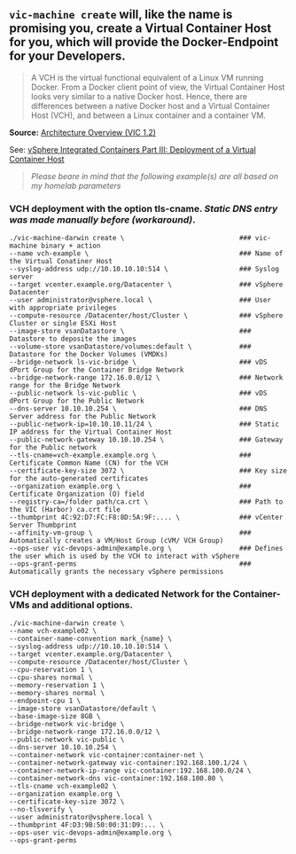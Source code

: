 ## `vic-machine create` will, like the name is promising you, create a Virtual Container Host for you, which will provide the Docker-Endpoint for your Developers.

> A VCH is the virtual functional equivalent of a Linux VM running Docker. From a Docker client point of view, the Virtual Container Host looks very similar to a native Docker host. Hence, there are differences between a native Docker host and a Virtual Container Host (VCH), and between a Linux container and a container VM.

**Source:** <a href="https://www.vmware.com/content/dam/digitalmarketing/vmware/en/pdf/vsphere/vmware-vsphere-integrated-containers-white-paper.pdf" target="_blank">Architecture Overview (VIC 1.2)</a>

See: <a href="https://rguske.github.io/post/vsphere-integrated-containers-part-iii-deployment-of-a-virtual-container-host/" target="_blank">vSphere Integrated Containers Part III: Deployment of a Virtual Container Host</a>

> *Please beare in mind that the following example(s) are all based on my homelab parameters*

### VCH deployment with the option tls-cname. *Static DNS entry was made manually before (workaround)*.

```
./vic-machine-darwin create \                             ### vic-machine binary + action
--name vch-example \                                      ### Name of the Virtual Conatiner Host
--syslog-address udp://10.10.10.10:514 \                  ### Syslog server
--target vcenter.example.org/Datacenter \                 ### vSphere Datacenter
--user administrator@vsphere.local \                      ### User with appropriate privileges
--compute-resource /Datacenter/host/Cluster \             ### vSphere Cluster or single ESXi Host
--image-store vsanDatastore \                             ### Datastore to deposite the images
--volume-store vsanDatastore/volumes:default \            ### Datastore for the Docker Volumes (VMDKs)
--bridge-network ls-vic-bridge \                          ### vDS dPort Group for the Container Bridge Network
--bridge-network-range 172.16.0.0/12 \                    ### Network range for the Bridge Network
--public-network ls-vic-public \                          ### vDS dPort Group for the Public Network
--dns-server 10.10.10.254 \                               ### DNS Server address for the Public Network
--public-network-ip=10.10.10.11/24 \                      ### Static IP address for the Virtual Container Host
--public-network-gateway 10.10.10.254 \                   ### Gateway for the Public network
--tls-cname=vch-example.example.org \                     ### Certificate Common Name (CN) for the VCH
--certificate-key-size 3072 \                             ### Key size for the auto-generated certificates
--organization example.org \                              ### Certificate Organization (O) field
--registry-ca=/folder path/ca.crt \                       ### Path to the VIC (Harbor) ca.crt file
--thumbprint 4C:92:D7:FC:F8:8D:5A:9F:.... \               ### vCenter Server Thumbprint
--affinity-vm-group \                                     ### Automatically creates a VM/Host Group (cVM/ VCH Group)
--ops-user vic-devops-admin@example.org \                 ### Defines the user which is used by the VCH to interact with vSphere
--ops-grant-perms                                         ### Automatically grants the necessary vSphere permissions
```

### VCH deployment with a dedicated Network for the Container-VMs and additional options.

```
./vic-machine-darwin create \
--name vch-example02 \
--container-name-convention mark_{name} \
--syslog-address udp://10.10.10.10:514 \
--target vcenter.example.org/Datacenter \
--compute-resource /Datacenter/host/Cluster \
--cpu-reservation 1 \
--cpu-shares normal \
--memory-reservation 1 \
--memory-shares normal \
--endpoint-cpu 1 \
--image-store vsanDatastore/default \
--base-image-size 8GB \
--bridge-network vic-bridge \
--bridge-network-range 172.16.0.0/12 \
--public-network vic-public \
--dns-server 10.10.10.254 \
--container-network vic-container:container-net \
--container-network-gateway vic-container:192.168.100.1/24 \
--container-network-ip-range vic-container:192.168.100.0/24 \
--container-network-dns vic-container:192.168.100.80 \
--tls-cname vch-example02 \
--organization example.org \
--certificate-key-size 3072 \
--no-tlsverify \
--user administrator@vsphere.local \
--thumbprint 4F:D3:9B:50:00:31:D9:... \
--ops-user vic-devops-admin@example.org \
--ops-grant-perms
```
